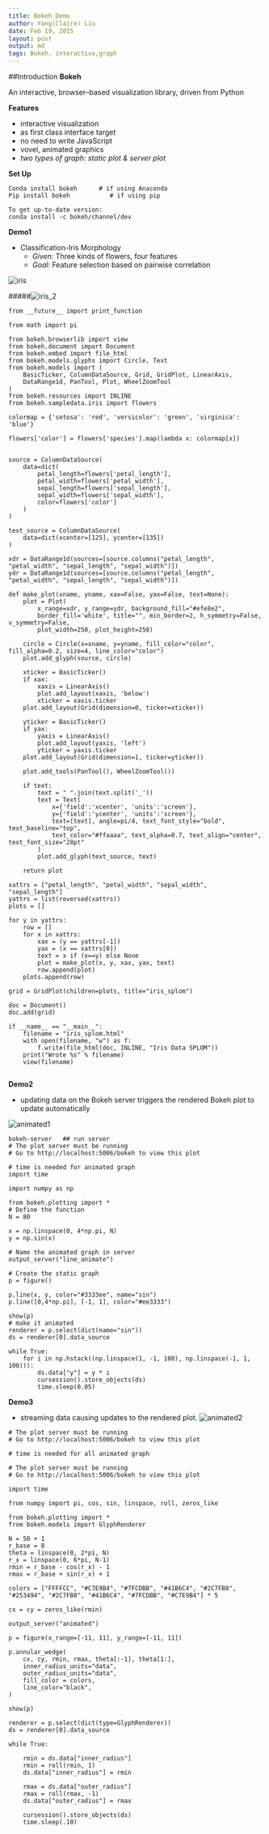 ```yaml
---
title: Bokeh_Demo 
author: Yang(Claire) Liu
date: Feb 19, 2015
layout: post
output: md
tags: Bokeh, interactive,graph
---
```


##Introduction
**Bokeh**

An interactive, browser–based visualization library, driven from Python

**Features**

* interactive visualization
* as first class interface target
* no need to write JavaScript
* vovel, animated graphics
 * *two types of graph: static plot & server plot*

**Set Up**

```
Conda install bokeh      # if using Anaconda
Pip install bokeh           # if using pip

To get up-to-date version:
conda install -c bokeh/channel/dev 
```
**Demo1**

* Classification-Iris Morphology
  * *Given:*
  Three kinds of flowers, four features
  * *Goal:* 
  Feature selection based on pairwise correlation

![iris](https://cloud.githubusercontent.com/assets/10662777/7507077/ec531bd8-f437-11e4-8951-c5cfd1527c4a.png)

#####![iris_2](https://cloud.githubusercontent.com/assets/10662777/7507083/00ea3086-f438-11e4-8e84-fd9e7f6dbc94.png)

```
from __future__ import print_function

from math import pi

from bokeh.browserlib import view
from bokeh.document import Document
from bokeh.embed import file_html
from bokeh.models.glyphs import Circle, Text
from bokeh.models import (
    BasicTicker, ColumnDataSource, Grid, GridPlot, LinearAxis,
    DataRange1d, PanTool, Plot, WheelZoomTool
)
from bokeh.resources import INLINE
from bokeh.sampledata.iris import flowers

colormap = {'setosa': 'red', 'versicolor': 'green', 'virginica': 'blue'}

flowers['color'] = flowers['species'].map(lambda x: colormap[x])


source = ColumnDataSource(
    data=dict(
        petal_length=flowers['petal_length'],
        petal_width=flowers['petal_width'],
        sepal_length=flowers['sepal_length'],
        sepal_width=flowers['sepal_width'],
        color=flowers['color']
    )
)

text_source = ColumnDataSource(
    data=dict(xcenter=[125], ycenter=[135])
)

xdr = DataRange1d(sources=[source.columns("petal_length", "petal_width", "sepal_length", "sepal_width")])
ydr = DataRange1d(sources=[source.columns("petal_length", "petal_width", "sepal_length", "sepal_width")])

def make_plot(xname, yname, xax=False, yax=False, text=None):
    plot = Plot(
        x_range=xdr, y_range=ydr, background_fill="#efe8e2",
        border_fill='white', title="", min_border=2, h_symmetry=False, v_symmetry=False,
        plot_width=250, plot_height=250)

    circle = Circle(x=xname, y=yname, fill_color="color", fill_alpha=0.2, size=4, line_color="color")
    plot.add_glyph(source, circle)

    xticker = BasicTicker()
    if xax:
        xaxis = LinearAxis()
        plot.add_layout(xaxis, 'below')
        xticker = xaxis.ticker
    plot.add_layout(Grid(dimension=0, ticker=xticker))

    yticker = BasicTicker()
    if yax:
        yaxis = LinearAxis()
        plot.add_layout(yaxis, 'left')
        yticker = yaxis.ticker
    plot.add_layout(Grid(dimension=1, ticker=yticker))

    plot.add_tools(PanTool(), WheelZoomTool())

    if text:
        text = " ".join(text.split('_'))
        text = Text(
            x={'field':'xcenter', 'units':'screen'},
            y={'field':'ycenter', 'units':'screen'},
            text=[text], angle=pi/4, text_font_style="bold", text_baseline="top",
            text_color="#ffaaaa", text_alpha=0.7, text_align="center", text_font_size="28pt"
        )
        plot.add_glyph(text_source, text)

    return plot

xattrs = ["petal_length", "petal_width", "sepal_width", "sepal_length"]
yattrs = list(reversed(xattrs))
plots = []

for y in yattrs:
    row = []
    for x in xattrs:
        xax = (y == yattrs[-1])
        yax = (x == xattrs[0])
        text = x if (x==y) else None
        plot = make_plot(x, y, xax, yax, text)
        row.append(plot)
    plots.append(row)

grid = GridPlot(children=plots, title="iris_splom")

doc = Document()
doc.add(grid)

if __name__ == "__main__":
    filename = "iris_splom.html"
    with open(filename, "w") as f:
        f.write(file_html(doc, INLINE, "Iris Data SPLOM"))
    print("Wrote %s" % filename)
    view(filename)
    
 ```

**Demo2**

* updating data on the Bokeh server triggers the rendered Bokeh plot to update automatically

![animated1](https://cloud.githubusercontent.com/assets/10662777/7507088/0b6c97ba-f438-11e4-9d7a-19e985fc46af.png)

```
bokeh-server   ## run server
# The plot server must be running
# Go to http://localhost:5006/bokeh to view this plot

# time is needed for animated graph
import time

import numpy as np

from bokeh.plotting import *
# Define the function
N = 80

x = np.linspace(0, 4*np.pi, N)
y = np.sin(x)

# Name the animated graph in server
output_server("line_animate")

# Create the static graph
p = figure()

p.line(x, y, color="#3333ee", name="sin")
p.line([0,4*np.pi], [-1, 1], color="#ee3333")

show(p)
# make it animated
renderer = p.select(dict(name="sin"))
ds = renderer[0].data_source

while True:
    for i in np.hstack((np.linspace(1, -1, 100), np.linspace(-1, 1, 100))):
        ds.data["y"] = y * i
        cursession().store_objects(ds)
        time.sleep(0.05)

```

**Demo3**

* streaming data causing updates to the rendered plot.
![animated2](https://cloud.githubusercontent.com/assets/10662777/7507090/1a8dae50-f438-11e4-89c7-3ff8a0147499.png)

```
# The plot server must be running
# Go to http://localhost:5006/bokeh to view this plot

# time is needed for all animated graph

# The plot server must be running
# Go to http://localhost:5006/bokeh to view this plot

import time

from numpy import pi, cos, sin, linspace, roll, zeros_like

from bokeh.plotting import *
from bokeh.models import GlyphRenderer

N = 50 + 1
r_base = 8
theta = linspace(0, 2*pi, N)
r_x = linspace(0, 6*pi, N-1)
rmin = r_base - cos(r_x) - 1
rmax = r_base + sin(r_x) + 1

colors = ["FFFFCC", "#C7E9B4", "#7FCDBB", "#41B6C4", "#2C7FB8", "#253494", "#2C7FB8", "#41B6C4", "#7FCDBB", "#C7E9B4"] * 5

cx = cy = zeros_like(rmin)

output_server("animated")

p = figure(x_range=[-11, 11], y_range=[-11, 11])

p.annular_wedge(
    cx, cy, rmin, rmax, theta[:-1], theta[1:],
    inner_radius_units="data",
    outer_radius_units="data",
    fill_color = colors,
    line_color="black",
)

show(p)

renderer = p.select(dict(type=GlyphRenderer))
ds = renderer[0].data_source

while True:

    rmin = ds.data["inner_radius"]
    rmin = roll(rmin, 1)
    ds.data["inner_radius"] = rmin

    rmax = ds.data["outer_radius"]
    rmax = roll(rmax, -1)
    ds.data["outer_radius"] = rmax

    cursession().store_objects(ds)
    time.sleep(.10)
    
```

